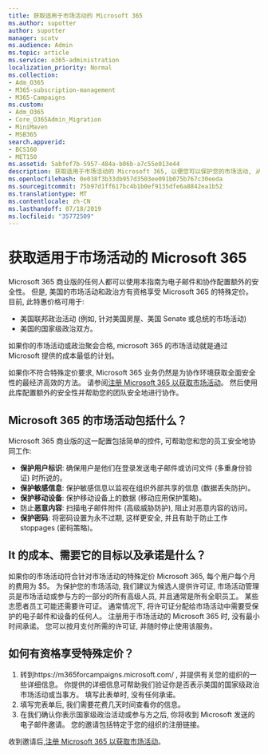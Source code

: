 ```yaml
---
title: 获取适用于市场活动的 Microsoft 365
ms.author: supotter
author: supotter
manager: scotv
ms.audience: Admin
ms.topic: article
ms.service: o365-administration
localization_priority: Normal
ms.collection:
- Adm_O365
- M365-subscription-management
- M365-Campaigns
ms.custom:
- Adm_O365
- Core_O365Admin_Migration
- MiniMaven
- MSB365
search.appverid:
- BCS160
- MET150
ms.assetid: 5abfef7b-5957-484a-b06b-a7c55e013e44
description: 获取适用于市场活动的 Microsoft 365, 以便您可以保护您的市场活动, 从 cybersecurity 威胁到电子邮件、数据和通信。
ms.openlocfilehash: 0e038f3b33db957d3503ee091b075b767c30eeda
ms.sourcegitcommit: 75b97d1ff617bc4b1b0ef9135dfe6a8842ea1b52
ms.translationtype: MT
ms.contentlocale: zh-CN
ms.lasthandoff: 07/18/2019
ms.locfileid: "35772509"
---
```

# <a name="get-microsoft-365-for-campaigns"></a>获取适用于市场活动的 Microsoft 365

Microsoft 365 商业版的任何人都可以使用本指南为电子邮件和协作配置额外的安全性。 但是, 美国的市场活动和政治方有资格享受 Microsoft 365 的特殊定价。 目前, 此特惠价格可用于:
- 美国联邦政治活动 (例如, 针对美国房屋、美国 Senate 或总统的市场活动)
- 美国的国家级政治双方。

如果你的市场活动或政治聚会合格, microsoft 365 的市场活动就是通过 Microsoft 提供的成本最低的计划。  

如果你不符合特殊定价要求, Microsoft 365 业务仍然是为协作环境获取全面安全性的最经济高效的方法。 请参阅[注册 Microsoft 365 以获取市场活动](m365-campaigns-sign-up.md)。 然后使用此库配置额外的安全性并帮助您的团队安全地进行协作。 

## <a name="what-does-microsoft-365-for-campaigns-include"></a>Microsoft 365 的市场活动包括什么？
Microsoft 365 商业版的这一配置包括简单的控件, 可帮助您和您的员工安全地协同工作: 
- **保护用户标识**: 确保用户是他们在登录发送电子邮件或访问文件 (多重身份验证) 时所说的。
- **保护敏感信息**: 保护敏感信息以监视在组织外部共享的信息 (数据丢失防护)。
- **保护移动设备**: 保护移动设备上的数据 (移动应用保护策略)。
- 防止**恶意内容**: 扫描电子邮件附件 (高级威胁防护), 阻止对恶意内容的访问。
- **保护密码**: 将密码设置为永不过期, 这样更安全, 并且有助于防止工作 stoppages (密码策略)。 


## <a name="what-does-it-cost-who-needs-it-and-what-is-the-commitment"></a>It 的成本、需要它的目标以及承诺是什么？
如果你的市场活动符合针对市场活动的特殊定价 Microsoft 365, 每个用户每个月的费用为 $5。 为保护您的市场活动, 我们建议为候选人提供许可证, 市场活动管理员是市场活动或参与方的一部分的所有高级人员, 并且通常是所有全职员工。 某些志愿者员工可能还需要许可证。 通常情况下, 将许可证分配给市场活动中需要受保护的电子邮件和设备的任何人。
注册用于市场活动的 Microsoft 365 时, 没有最小时间承诺。 您可以按月支付所需的许可证, 并随时停止使用该服务。

## <a name="how-do-i-qualify-for-special-pricing"></a>如何有资格享受特殊定价？

1. 转到https://m365forcampaigns.microsoft.com/ , 并提供有关您的组织的一些详细信息。 你提供的详细信息可帮助我们验证你是否表示美国的国家级政治市场活动或当事方。 填写此表单时, 没有任何承诺。 
2. 填写完表单后, 我们需要花费几天时间查看你的信息。 
3. 在我们确认你表示国家级政治活动或参与方之后, 你将收到 Microsoft 发送的电子邮件邀请。 您的邀请包括特定于您的组织的注册链接。 

收到邀请后,[注册 Microsoft 365 以获取市场活动](m365-campaigns-sign-up.md)。


